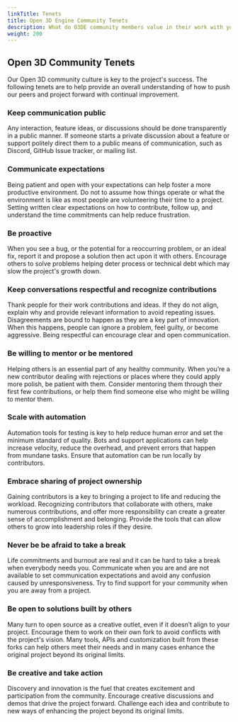 ```yaml
---
linkTitle: Tenets
title: Open 3D Engine Community Tenets
description: What do O3DE community members value in their work with you? Read this list of tenets.
weight: 200
---
```


## Open 3D Community Tenets

Our Open 3D community culture is key to the project's success. The following tenets are to help provide an overall understanding of how to push our peers and project forward with continual improvement.

### Keep communication public

Any interaction, feature ideas, or discussions should be done transparently in a public manner. If someone starts a private discussion about a feature or support politely direct them to a public means of communication, such as Discord, GitHub Issue tracker, or mailing list.

### Communicate expectations

Being patient and open with your expectations can help foster a more productive environment. Do not to assume how things operate or what the environment is like as most people are volunteering their time to a project. Setting written clear expectations on how to contribute, follow up, and understand the time commitments can help reduce frustration.

### Be proactive

When you see a bug, or the potential for a reoccurring problem, or an ideal fix, report it and propose a solution then act upon it with others. Encourage others to solve problems helping deter process or technical debt which may slow the project's growth down.

### Keep conversations respectful and recognize contributions

Thank people for their work contributions and ideas. If they do not align, explain why and provide relevant information to avoid repeating issues. Disagreements are bound to happen as they are a key part of innovation. When this happens, people can ignore a problem, feel guilty, or become aggressive. Being respectful can encourage clear and open communication.

### Be willing to mentor or be mentored

Helping others is an essential part of any healthy community. When you’re a new contributor dealing with rejections or places where they could apply more polish, be patient with them. Consider mentoring them through their first few contributions, or help them find someone else who might be willing to mentor them.

### Scale with automation

Automation tools for testing is key to help reduce human error and set the minimum standard of quality. Bots and support applications can help increase velocity, reduce the overhead, and prevent errors that happen from mundane tasks.  Ensure that automation can be run locally by contributors.

### Embrace sharing of project ownership

Gaining contributors is a key to bringing a project to life and reducing the workload. Recognizing contributors that collaborate with others, make numerous contributions, and offer more responsibility can create a greater sense of accomplishment and belonging. Provide the tools that can allow others to grow into leadership roles if they desire.

### Never be be afraid to take a break

Life commitments and burnout are real and it can be hard to take a break when everybody needs you. Communicate when you are and are not available to set communication expectations and avoid any confusion caused by unresponsiveness. Try to find support for your community when you are away from a project.

### Be open to solutions built by others

Many turn to open source as a creative outlet, even if it doesn’t align to your project. Encourage them to work on their own fork to avoid conflicts with the project's vision. Many tools, APIs and customization built from these forks can help others meet their needs and in many cases enhance the original project beyond its original limits.

### Be creative and take action

Discovery and innovation is the fuel that creates excitement and participation from the community. Encourage creative discussions and demos that drive the project forward. Challenge each idea and contribute to new ways of enhancing the project beyond its original limits.
